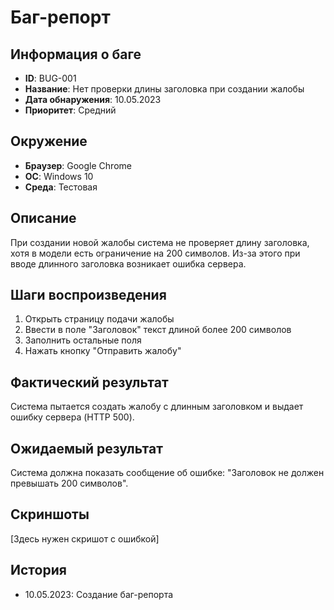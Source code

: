 # Баг-репорт

## Информация о баге
- **ID**: BUG-001
- **Название**: Нет проверки длины заголовка при создании жалобы
- **Дата обнаружения**: 10.05.2023
- **Приоритет**: Средний

## Окружение
- **Браузер**: Google Chrome
- **ОС**: Windows 10
- **Среда**: Тестовая

## Описание
При создании новой жалобы система не проверяет длину заголовка, хотя в модели есть ограничение на 200 символов. Из-за этого при вводе длинного заголовка возникает ошибка сервера.

## Шаги воспроизведения
1. Открыть страницу подачи жалобы
2. Ввести в поле "Заголовок" текст длиной более 200 символов
3. Заполнить остальные поля
4. Нажать кнопку "Отправить жалобу"

## Фактический результат
Система пытается создать жалобу с длинным заголовком и выдает ошибку сервера (HTTP 500).

## Ожидаемый результат
Система должна показать сообщение об ошибке: "Заголовок не должен превышать 200 символов".

## Скриншоты
[Здесь нужен скришот с ошибкой]

## История
- 10.05.2023: Создание баг-репорта 